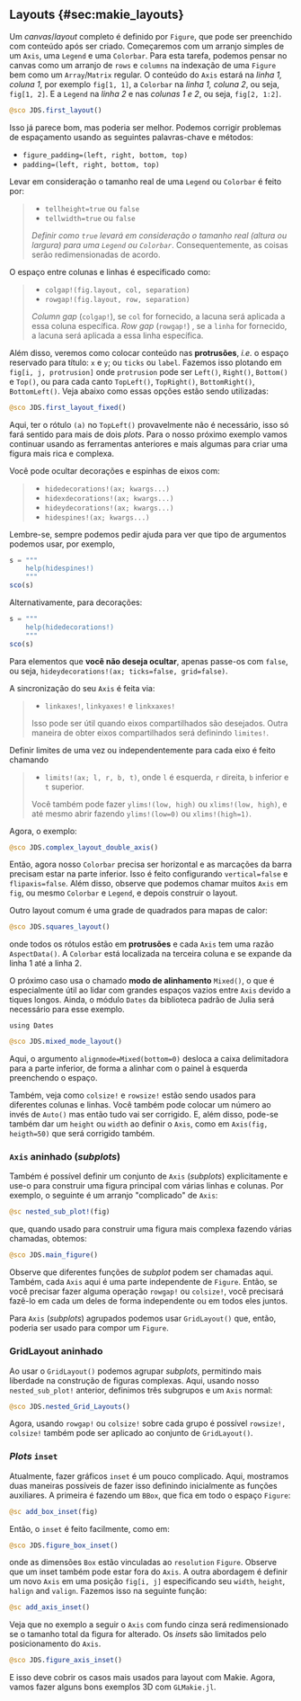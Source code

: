 ## Layouts {#sec:makie_layouts}

Um _canvas_/_layout_ completo é definido por `Figure`, que pode ser preenchido com conteúdo após ser criado.
Começaremos com um arranjo simples de um `Axis`, uma `Legend` e uma `Colorbar`.
Para esta tarefa, podemos pensar no canvas como um arranjo de `rows` e `columns` na indexação de uma `Figure` bem como um `Array`/`Matrix` regular.
O conteúdo do `Axis` estará na _linha 1, coluna 1_, por exemplo `fig[1, 1]`, a `Colorbar` na _linha 1, coluna 2_, ou seja, `fig[1, 2]`.
E a `Legend` na _linha 2_ e nas _colunas 1 e 2_, ou seja, `fig[2, 1:2]`.

```jl
@sco JDS.first_layout()
```

Isso já parece bom, mas poderia ser melhor.
Podemos corrigir problemas de espaçamento usando as seguintes palavras-chave e métodos:

- `figure_padding=(left, right, bottom, top)`
- `padding=(left, right, bottom, top)`

Levar em consideração o tamanho real de uma `Legend` ou `Colorbar` é feito por:

> - `tellheight=true` ou `false`
> - `tellwidth=true` ou `false`
>
> _Definir como `true` levará em consideração o tamanho real (altura ou largura) para uma `Legend` ou `Colorbar`_.
> Consequentemente, as coisas serão redimensionadas de acordo.

O espaço entre colunas e linhas é especificado como:

> - `colgap!(fig.layout, col, separation)`
> - `rowgap!(fig.layout, row, separation)`
>
> _Column gap_ (`colgap!`), se `col` for fornecido, a lacuna será aplicada a essa coluna específica.
>_Row gap_ (`rowgap!`) , se a `linha` for fornecido, a lacuna será aplicada a essa linha específica.

Além disso, veremos como colocar conteúdo nas **protrusões**, _i.e._ o espaço reservado para título: `x` e `y`; ou `ticks` ou `label`.
Fazemos isso plotando em `fig[i, j, protrusion]` onde `protrusion` pode ser `Left()`, `Right()`, `Bottom()` e `Top()`, ou para cada canto `TopLeft()`, `TopRight()`, `BottomRight()`, `BottomLeft()`.
Veja abaixo como essas opções estão sendo utilizadas:

```jl
@sco JDS.first_layout_fixed()
```

Aqui, ter o rótulo `(a)` no `TopLeft()` provavelmente não é necessário, isso só fará sentido para mais de dois _plots_.
Para o nosso próximo exemplo vamos continuar usando as ferramentas anteriores e mais algumas para criar uma figura mais rica e complexa.

Você pode ocultar decorações e espinhas de eixos com:

> - `hidedecorations!(ax; kwargs...)`
> - `hidexdecorations!(ax; kwargs...)`
> - `hideydecorations!(ax; kwargs...)`
> - `hidespines!(ax; kwargs...)`

Lembre-se, sempre podemos pedir ajuda para ver que tipo de argumentos podemos usar, por exemplo,

```jl
s = """
    help(hidespines!)
    """
sco(s)
```

Alternativamente, para decorações:

```jl
s = """
    help(hidedecorations!)
    """
sco(s)
```

Para elementos que **você não deseja ocultar**, apenas passe-os com `false`, ou seja, `hideydecorations!(ax; ticks=false, grid=false)`.


A sincronização do seu `Axis` é feita via:

> - `linkaxes!`, `linkyaxes!` e `linkxaxes!`
>
> Isso pode ser útil quando eixos compartilhados são desejados.
> Outra maneira de obter eixos compartilhados será definindo `limites!`.

Definir limites de uma vez ou independentemente para cada eixo é feito chamando

> - `limits!(ax; l, r, b, t)`, onde `l` é esquerda, `r` direita, `b` inferior e `t` superior.
>
> Você também pode fazer `ylims!(low, high)` ou `xlims!(low, high)`, e até mesmo abrir fazendo `ylims!(low=0)` ou `xlims!(high=1)`.

Agora, o exemplo:

```jl
@sco JDS.complex_layout_double_axis()
```

Então, agora nosso `Colorbar` precisa ser horizontal e as marcações da barra precisam estar na parte inferior.
Isso é feito configurando `vertical=false` e `flipaxis=false`.
Além disso, observe que podemos chamar muitos `Axis` em `fig`, ou mesmo `Colorbar` e `Legend`, e depois construir o layout.

Outro layout comum é uma grade de quadrados para mapas de calor:

```jl
@sco JDS.squares_layout()
```

onde todos os rótulos estão em **protrusões** e cada `Axis` tem uma razão `AspectData()`.
A `Colorbar` está localizada na terceira coluna e se expande da linha 1 até a linha 2.

O próximo caso usa o chamado **modo de alinhamento** `Mixed()`, o que é especialmente útil ao lidar com grandes espaços vazios entre `Axis` devido a tiques longos.
Ainda, o módulo `Dates` da biblioteca padrão de Julia será necessário para esse exemplo.

```
using Dates
```

```jl
@sco JDS.mixed_mode_layout()
```

Aqui, o argumento `alignmode=Mixed(bottom=0)` desloca a caixa delimitadora para a parte inferior, de forma a alinhar com o painel à esquerda preenchendo o espaço.

Também, veja como `colsize!` e `rowsize!` estão sendo usados para diferentes colunas e linhas.
Você também pode colocar um número ao invés de `Auto()` mas então tudo vai ser corrigido.
E, além disso, pode-se também dar um `height` ou `width` ao definir o `Axis`, como em `Axis(fig, heigth=50)` que será corrigido também.

### `Axis` aninhado (_subplots_)

Também é possível definir um conjunto de `Axis` (_subplots_) explicitamente e use-o para construir uma figura principal com várias linhas e colunas.
Por exemplo, o seguinte é um arranjo "complicado" de `Axis`:

```jl
@sc nested_sub_plot!(fig)
```

que, quando usado para construir uma figura mais complexa fazendo várias chamadas, obtemos:

```jl
@sco JDS.main_figure()
```

Observe que diferentes funções de _subplot_ podem ser chamadas aqui.
Também, cada `Axis` aqui é uma parte independente de `Figure`.
Então, se você precisar fazer alguma operação `rowgap!` ou `colsize!`, você precisará fazê-lo em cada um deles de forma independente ou em todos eles juntos.

Para `Axis` (_subplots_) agrupados podemos usar `GridLayout()` que, então, poderia ser usado para compor um `Figure`.

### GridLayout aninhado

Ao usar o `GridLayout()` podemos agrupar _subplots_, permitindo mais liberdade na construção de figuras complexas.
Aqui, usando nosso `nested_sub_plot!` anterior, definimos três subgrupos e um `Axis` normal:

```jl
@sco JDS.nested_Grid_Layouts()
```

Agora, usando `rowgap!` ou `colsize!` sobre cada grupo é possível `rowsize!, colsize!` também pode ser aplicado ao conjunto de `GridLayout()`.

### _Plots_ `inset`

Atualmente, fazer gráficos `inset` é um pouco complicado.
Aqui, mostramos duas maneiras possíveis de fazer isso definindo inicialmente as funções auxiliares.
A primeira é fazendo um `BBox`, que fica em todo o espaço `Figure`:

```jl
@sc add_box_inset(fig)
```

Então, o `inset` é feito facilmente, como em:

```jl
@sco JDS.figure_box_inset()
```

onde as dimensões `Box` estão vinculadas ao `resolution` `Figure`.
Observe que um inset também pode estar fora do `Axis`.
A outra abordagem é definir um novo `Axis` em uma posição `fig[i, j]` especificando seu `width`, `height`, `halign` and `valign`.
Fazemos isso na seguinte função:

```jl
@sc add_axis_inset()
```

Veja que no exemplo a seguir o `Axis` com fundo cinza será redimensionado se o tamanho total da figura for alterado.
Os _insets_ são limitados pelo posicionamento do `Axis`.

```jl
@sco JDS.figure_axis_inset()
```

E isso deve cobrir os casos mais usados para layout com Makie.
Agora, vamos fazer alguns bons exemplos 3D com  `GLMakie.jl`.
